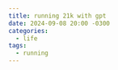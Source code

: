 ```yaml
---
title: running 21k with gpt
date: 2024-09-08 20:00 -0300
categories:
  - life
tags:
  - running
---
```

